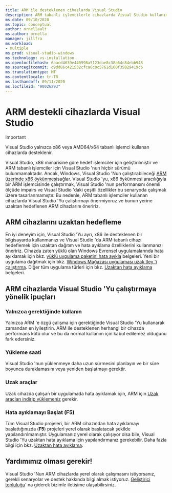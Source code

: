 ```yaml
---
title: ARM ile desteklenen cihazlarda Visual Studio
description: ARM tabanlı işlemcilerle cihazlarda Visual Studio kullanımı için öneriler.
ms.date: 09/10/2020
ms.topic: conceptual
author: ornellaalt
ms.author: ornella
manager: jillfra
ms.workload:
- multiple
ms.prod: visual-studio-windows
ms.technology: vs-installation
ms.openlocfilehash: 6aacd4639e440998a5123dae8c38a64c84ebb948
ms.sourcegitcommit: d9dd86c421532cfca6c0c5761d160f35829419c6
ms.translationtype: MT
ms.contentlocale: tr-TR
ms.lasthandoff: 09/11/2020
ms.locfileid: "90026293"
---
```

# <a name="visual-studio-on-arm-powered-devices"></a>ARM destekli cihazlarda Visual Studio

> [!IMPORTANT]
> Visual Studio yalnızca x86 veya AMD64/x64 tabanlı işlemci kullanan cihazlarda desteklenir.

Visual Studio, x86 mimarisine göre hedef işlemciler için geliştirilmiştir ve ARM tabanlı işlemciler için Visual Studio 'nun hiçbir sürümü bulunmamaktadır. Ancak, Windows, Visual Studio 'Nun çalıştırabileceği [ARM üzerinde x86 öykünmesi](https://www.docs.microsoft.com/windows/uwp/porting/apps-on-arm-x86-emulation)sağlar. Visual Studio 'yu, x86 öykünmesi aracılığıyla bir ARM işlemcisinde çalıştırmak, Visual Studio 'nun performansını önemli ölçüde impairs ve Visual Studio 'daki çeşitli özellikler bu senaryoda çalışmak üzere tasarlanmamıştır. Bu nedenle, ARM tabanlı işlemciler kullanan cihazlarda Visual Studio 'Yu çalıştırmayı önermiyoruz ve bunun yerine uzaktan hedeflenen ARM cihazlarını öneririz.

## <a name="remote-targeting-arm-devices"></a>ARM cihazlarını uzaktan hedefleme
En iyi deneyim için, Visual Studio 'Yu ayrı, x86 ile desteklenen bir bilgisayarda kullanmanızı ve Visual Studio 'da ARM tabanlı cihazı hedeflemek için uzaktan dağıtım ve hata ayıklama özelliklerini kullanmanızı öneririz. Cihazda zaten yüklü olan Windows Evrensel uygulamalarında hata ayıklamak için bkz. [yüklü uygulama paketini hata ayıkla](../debugger/debug-installed-app-package.md) belgeleri. Yeni bir uygulama dağıtmak için bkz. [Windows Mağazası uygulaması uzak tley 'i çalıştırma](../debugger/run-windows-store-apps-on-a-remote-machine.md). Diğer tüm uygulama türleri için bkz. [Uzaktan hata ayıklama](../debugger/remote-debugging.md) belgeleri.

## <a name="tips-for-running-visual-studio-on-arm-devices"></a>ARM cihazlarda Visual Studio 'Yu çalıştırmaya yönelik ipuçları

### <a name="use-only-when-needed"></a>Yalnızca gerektiğinde kullanın
Yalnızca ARM 'e özgü çalışma için gerektiğinde Visual Studio 'Yu kullanarak zamandan en iyileştirin. ARM ile desteklenen herhangi bir cihazda performans kötü olur ve bu da normal kullanım için kabul edilemez olduğunu fark edersiniz.

### <a name="install-time"></a>Yükleme saati
Visual Studio 'nun yüklenmeye daha uzun sürmesini planlayın ve bir süre boyunca duraklamasını veya yeniden başlatmayı gerektir.
 
### <a name="remote-tools"></a>Uzak araçlar
Uzak cihazda çalışan bir uygulamada hata ayıklamak için, ARM için [Uzak araçları indirip yüklemeniz](../debugger/remote-debugging.md#download-and-install-the-remote-tools) gerekir.

### <a name="start-debugging-f5"></a>Hata ayıklamayı Başlat (F5)
Tüm Visual Studio projeleri, bir ARM cihazından hata ayıklamayı başlattığınızda (**F5**) projeleri yerel olarak başlatacak şekilde yapılandırılmamıştır. Uygulamanız yerel olarak çalışıyor olsa bile, Visual Studio 'Yu uzaktan hata ayıklama için yapılandırmanız gerekebilir. Daha fazla bilgi için bkz. [Uzaktan hata ayıklama](../debugger/remote-debugging.md).

## <a name="we-need-your-help"></a>Yardımımız olması gerekir!
Visual Studio 'Nun ARM cihazlarda yerel olarak çalışmasını istiyorsanız, gerekli senaryolar ve destek hakkında bilgi almak istiyoruz. [Geliştirici topluluğu](https://developercommunity.visualstudio.com/idea/1161018/native-arm-support-for-visual-studio.html)' na giderek bizimle iletişime ulaşabilirsiniz. 

